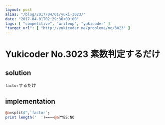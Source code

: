 ```yaml
---
layout: post
alias: "/blog/2017/04/01/yuki-3023/"
date: "2017-04-01T02:29:36+09:00"
tags: [ "competitive", "writeup", "yukicoder" ]
"target_url": [ "http://yukicoder.me/problems/no/3023" ]
---
```


# Yukicoder No.3023 素数判定するだけ

## solution

`factor`するだけ

## implementation

``` perl
@a=split$",`factor`;
print length('  ')==~~@a?YES:NO
```
